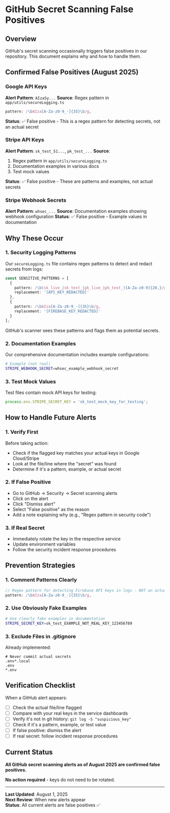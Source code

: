 # GitHub Secret Scanning False Positives

## Overview
GitHub's secret scanning occasionally triggers false positives in our repository. This document explains why and how to handle them.

## Confirmed False Positives (August 2025)

### Google API Keys
**Alert Pattern**: `AIzaSy...`
**Source**: Regex pattern in `app/utils/secureLogging.ts`
```typescript
pattern: /\bAIza[A-Za-z0-9_-]{35}\b/g,
```
**Status**: ✅ False positive - This is a regex pattern for detecting secrets, not an actual secret

### Stripe API Keys
**Alert Pattern**: `sk_test_51...`, `pk_test_...`
**Source**: 
1. Regex pattern in `app/utils/secureLogging.ts`
2. Documentation examples in various docs
3. Test mock values

**Status**: ✅ False positive - These are patterns and examples, not actual secrets

### Stripe Webhook Secrets
**Alert Pattern**: `whsec_...`
**Source**: Documentation examples showing webhook configuration
**Status**: ✅ False positive - Example values in documentation

## Why These Occur

### 1. Security Logging Patterns
Our `secureLogging.ts` file contains regex patterns to detect and redact secrets from logs:
```typescript
const SENSITIVE_PATTERNS = [
  {
    pattern: /\b(sk_live_|sk_test_|pk_live_|pk_test_)[A-Za-z0-9]{20,}/g,
    replacement: '[API_KEY_REDACTED]'
  },
  {
    pattern: /\bAIza[A-Za-z0-9_-]{35}\b/g,
    replacement: '[FIREBASE_KEY_REDACTED]'
  }
];
```

GitHub's scanner sees these patterns and flags them as potential secrets.

### 2. Documentation Examples
Our comprehensive documentation includes example configurations:
```bash
# Example (not real)
STRIPE_WEBHOOK_SECRET=whsec_example_webhook_secret
```

### 3. Test Mock Values
Test files contain mock API keys for testing:
```javascript
process.env.STRIPE_SECRET_KEY = 'sk_test_mock_key_for_testing';
```

## How to Handle Future Alerts

### 1. Verify First
Before taking action:
- Check if the flagged key matches your actual keys in Google Cloud/Stripe
- Look at the file/line where the "secret" was found
- Determine if it's a pattern, example, or actual secret

### 2. If False Positive
- Go to GitHub → Security → Secret scanning alerts
- Click on the alert
- Click "Dismiss alert"
- Select "False positive" as the reason
- Add a note explaining why (e.g., "Regex pattern in security code")

### 3. If Real Secret
- Immediately rotate the key in the respective service
- Update environment variables
- Follow the security incident response procedures

## Prevention Strategies

### 1. Comment Patterns Clearly
```typescript
// Regex pattern for detecting Firebase API keys in logs - NOT an actual key
pattern: /\bAIza[A-Za-z0-9_-]{35}\b/g,
```

### 2. Use Obviously Fake Examples
```bash
# Use clearly fake examples in documentation
STRIPE_SECRET_KEY=sk_test_EXAMPLE_NOT_REAL_KEY_123456789
```

### 3. Exclude Files in .gitignore
Already implemented:
```gitignore
# Never commit actual secrets
.env*.local
.env
*.env
```

## Verification Checklist

When a GitHub alert appears:
- [ ] Check the actual file/line flagged
- [ ] Compare with your real keys in the service dashboards
- [ ] Verify it's not in git history: `git log -S "suspicious_key"`
- [ ] Check if it's a pattern, example, or test value
- [ ] If false positive: dismiss the alert
- [ ] If real secret: follow incident response procedures

## Current Status

**All GitHub secret scanning alerts as of August 2025 are confirmed false positives.**

**No action required** - keys do not need to be rotated.

---

**Last Updated**: August 1, 2025  
**Next Review**: When new alerts appear  
**Status**: All current alerts are false positives ✅
